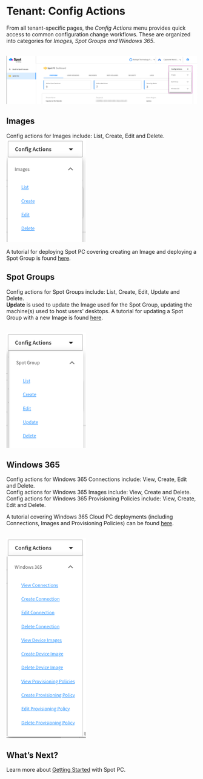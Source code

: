 <meta name="robots" content="noindex">

# Tenant: Config Actions
From all tenant-specific pages, the _Config Actions_ menu provides quick access to common configuration change workflows. These are organized into categories for _Images, Spot Groups and Windows 365_.

<br><a href="https://docs.spot.io/spot-pc/_media/features-spot-pc-console-tenant-config-actions-01.png" target="_blank"><img src="/spot-pc/_media/features-spot-pc-console-tenant-config-actions-01.png" alt="Click to Enlarge" width="1000"> </a>

## Images
Config actions for Images include: List, Create, Edit and Delete.
<br><img src="/spot-pc/_media/features-spot-pc-console-tenant-config-actions-02.png" />

A tutorial for deploying Spot PC covering creating an Image and deploying a Spot Group is found [here](spot-pc/tutorials/deploy-spot-pc).

## Spot Groups
Config actions for Spot Groups include: List, Create, Edit, Update and Delete.<br>
**Update** is used to update the Image used for the Spot Group, updating the machine(s) used to host users' desktops. A tutorial for updating a Spot Group with a new Image is found [here](spot-pc/tutorials/deploy-image-update).

<br><img src="/spot-pc/_media/features-spot-pc-console-tenant-config-actions-03.png" />


## Windows 365
Config actions for Windows 365 Connections include: View, Create, Edit and Delete.<br>
Config actions for Windows 365 Images include: View, Create and Delete.<br>
Config actions for Windows 365 Provisioning Policies include: View, Create, Edit and Delete.<br>

A tutorial covering Windows 365 Cloud PC deployments (including Connections, Images and Provisioning Policies) can be found [here](spot-pc/tutorials/deploy-windows-365-cloud-pc).

<br><img src="/spot-pc/_media/features-spot-pc-console-tenant-config-actions-04.png" />

## What’s Next?

Learn more about [Getting Started](spot-pc/getting-started/) with Spot PC.
